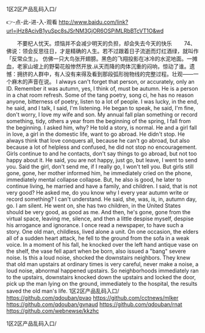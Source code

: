 
1区2区产品乱码入口/




👉-点-此-进-入-观看  http://www.baidu.com/link?url=jHz8AcivB1yuSpc8sJSrNM3GjOR6OSPiMLRbBTcVT1O&wd




　　不要杞人忧天。烦恼并不会减少明天的负担，却会失去今天的快乐
　　74、佛说：领会反思往日，才是精确的人生。若不过跟着日子流逝而灯红酒绿，就叫作「反常众生」。
仿佛一只大鸟张开翅膀。黑色的飞翔投影在冰冷的水泥地面。一摊血，老家山坡上的野菊花般惨然开放.从天而降的肉体沉重的闷响，惊动了谁。遗憾：拥挤的人群中，有人没有来得及看到那段弧形抛物线的完整过程。壮观——一个麻木的声音在说。
I always can't forget that person, or accurately, only an ID.
Remember it was autumn, yes, I think of, must be autumn.
He is a person in a chat room refresh.
Some of the tang poetry, song ci, he has no reason anyone, bitterness of poetry, listen to a lot of people.
I was lucky, in the end, he said, and I talk, I said, I'm listening.
He began to speak, he said, I'm fine, don't worry, I love my wife and son.
My annual fall plan something or record something, tidy, others a year from the beginning of the spring, I fall from the beginning.
I asked him, why?
He told a story, is normal.
He and a girl fall in love, a girl in the domestic life, want to go abroad.
He didn't stop.
He always think that love conquers all, because he can't go abroad, but also because a lot of helpless and confused, he did not stop no encouragement.
Girls continue to and he contacts, don't say things to go abroad, but not too happy about it.
He said, you are not happy, just go, but leave, I went to send you.
Said the girl, don't send me, if I really go, I won't tell you.
But girls still gone, gone, her mother informed him, he immediately cried on the phone, immediately mental collapse collapse.
But, he also is good, he later to continue living, he married and have a family, and children.
I said, that is not very good?
He asked me, do you know why I every year autumn write or record something?
I can't understand.
He said, she, was, is, in, autumn day, go.
I am silent.
He went on, she has two children, in the United States should be very good, as good as me.
And then, he's gone, gone from the virtual space, leaving me, silence, and then a little despise myself, despise his arrogance and ignorance.
I once read a newspaper, to have such a story.
One old man, childless, lived alone a unit.
On one occasion, the elders all of a sudden heart attack, he fell to the ground from the sofa in a weak voice.
In a moment of his fall, he knocked over the left hand antique vase on the shelf, the vase fell apart when be born, also issued a "bang" severe noise.
Is this a loud noise, shocked the downstairs neighbors.
They knew that old man upstairs at ordinary times is very careful, never make a noise, a loud noise, abnormal happened upstairs.
So neighborhoods immediately ran to the upstairs, downstairs knocked down the upstairs and locked the door, pick up the man lying on the ground, immediately to the hospital, the results saved the old man's life.
1区2区产品乱码入口/ https://github.com/qdouban/pvao
https://github.com/cctnews/mlker
https://github.com/qdouban/gvnaud
https://github.com/qdouban/rnat
https://github.com/webnewse/kkzhc





1区2区产品乱码入口/
